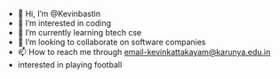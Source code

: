 - 👋 Hi, I’m @Kevinbastin
- 👀 I’m interested in coding
- 🌱 I’m currently learning btech cse
- 💞️ I’m looking to collaborate on software companies
- 📫 How to reach me through email-kevinkattakayam@karunya.edu.in
-  interested in playing football
